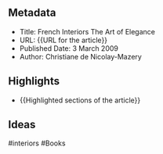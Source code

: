## Metadata
- Title: French Interiors The Art of Elegance
- URL: {{URL for the article}}
- Published Date: 3 March 2009
- Author: Christiane de Nicolay-Mazery

## Highlights
- {{Highlighted sections of the article}}

## Ideas
#interiors #Books 
